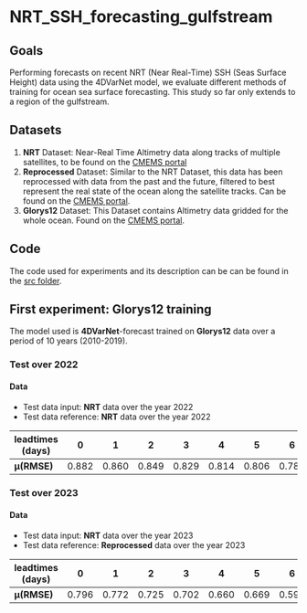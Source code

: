 # NRT_SSH_forecasting_gulfstream

## Goals

Performing forecasts on recent NRT (Near Real-Time) SSH (Seas Surface Height) data using the 4DVarNet model, we evaluate different methods of training for ocean sea surface forecasting. This study so far only extends to a region of the gulfstream.

## Datasets

1. **NRT** Dataset: Near-Real Time Altimetry data along tracks of multiple satellites, to be found on the [CMEMS portal](https://data.marine.copernicus.eu/product/SEALEVEL_GLO_PHY_L3_NRT_008_044/description)
2. **Reprocessed** Dataset: Similar to the NRT Dataset, this data has been reprocessed with data from the past and the future, filtered to best represent the real state of the ocean along the satellite tracks. Can be found on the [CMEMS portal](https://data.marine.copernicus.eu/product/SEALEVEL_GLO_PHY_L3_MY_008_062/description).
3. **Glorys12** Dataset: This Dataset contains Altimetry data gridded for the whole ocean. Found on the [CMEMS portal](https://data.marine.copernicus.eu/product/GLOBAL_MULTIYEAR_PHY_001_030/description).

## Code

The code used for experiments and its description can be can be found in the [src folder](src/).

## First experiment: Glorys12 training

The model used is **4DVarNet**-forecast trained on **Glorys12** data over a period of 10 years (2010-2019).

### Test over 2022

#### Data

- Test data input: **NRT** data over the year 2022
- Test data reference: **NRT** data over the year 2022

| leadtimes (days) | 0 | 1 | 2 | 3 | 4 | 5 | 6 |
|---|---|---|---|---|---|---|---|
| **µ(RMSE)**| 0.882 | 0.860 | 0.849 | 0.829 | 0.814 | 0.806 | 0.783 |

### Test over 2023

#### Data

- Test data input: **NRT** data over the year 2023
- Test data reference: **Reprocessed** data over the year 2023

| leadtimes (days) | 0 | 1 | 2 | 3 | 4 | 5 | 6 |
|---|---|---|---|---|---|---|---|
| **µ(RMSE)**| 0.796 | 0.772 | 0.725 | 0.702 | 0.660 | 0.669 | 0.597 |
